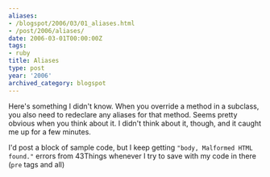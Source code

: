 ```yaml
---
aliases:
- /blogspot/2006/03/01_aliases.html
- /post/2006/aliases/
date: 2006-03-01T00:00:00Z
tags:
- ruby
title: Aliases
type: post
year: '2006'
archived_category: blogspot
---
```

Here's something I didn't know. When you override a method in a subclass, you
also need to redeclare any aliases for that method. Seems pretty obvious when
you think about it. I didn't think about it, though, and it caught me up for a
few minutes.
<!--more-->

I'd post a block of sample code, but I keep getting `"body, Malformed HTML found."`
errors from 43Things whenever I try to save with my code in there (`pre` tags and
all)
